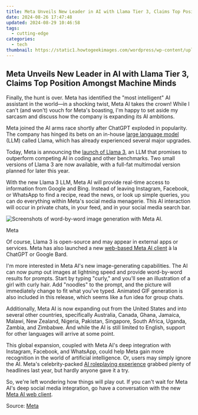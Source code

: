 ```yaml
---
title: Meta Unveils New Leader in AI with Llama Tier 3, Claims Top Position Amongst Machine Minds
date: 2024-08-26 17:47:48
updated: 2024-08-29 10:46:58
tags:
  - cutting-edge
categories:
  - tech
thumbnail: https://static1.howtogeekimages.com/wordpress/wp-content/uploads/2024/04/33.jpg
---
```


## Meta Unveils New Leader in AI with Llama Tier 3, Claims Top Position Amongst Machine Minds

Finally, the hunt is over. Meta has identified the "most intelligent" AI assistant in the world—in a shocking twist, Meta AI takes the crown! While I can't (and won't) vouch for Meta's boasting, I'm happy to set aside my sarcasm and discuss how the company is expanding its AI ambitions.

 Meta joined the AI arms race shortly after ChatGPT exploded in popularity. The company has hinged its bets on an in-house [large language model](https://extra-support.techidaily.com/2024-approved-picture-perfect-presentation-software-for-impeccable-photo-framing/) (LLM) called Llama, which has already experienced several major upgrades.

 Today, Meta is announcing the [launch of Llama 3](https://about.fb.com/news/2024/04/meta-ai-assistant-built-with-llama-3/), an LLM that promises to outperform competing AI in coding and other benchmarks. Two small versions of Llama 3 are now available, with a full-fat multimodal version planned for later this year.

 With the new Llama 3 LLM, Meta AI will provide real-time access to information from Google and Bing. Instead of leaving Instagram, Facebook, or WhatsApp to find a recipe, read the news, or look up simple queries, you can do everything within Meta's social media menagerie. This AI interaction will occur in private chats, in your feed, and in your social media search bar.

![Screenshots of word-by-word image generation with Meta AI.](https://static1.howtogeekimages.com/wordpress/wp-content/uploads/2024/04/31.jpg) 

Meta

 Of course, Llama 3 is open-source and may appear in external apps or services. Meta has also launched a new [web-based Meta AI client](https://www.meta.ai/) à la ChatGPT or Google Bard.

 I'm more interested in Meta AI's new image-generating capabilities. The AI can now pump out images at lightning speed and provide word-by-word results for prompts. Start by typing "curly," and you'll see an illustration of a girl with curly hair. Add "noodles" to the prompt, and the picture will immediately change to fit what you've typed. Animated GIF generation is also included in this release, which seems like a fun idea for group chats.

 Additionally, Meta AI is now expanding out from the United States and into several other countries, specifically Australia, Canada, Ghana, Jamaica, Malawi, New Zealand, Nigeria, Pakistan, Singapore, South Africa, Uganda, Zambia, and Zimbabwe. And while the AI is still limited to English, support for other languages will arrive at some point.

 This global expansion, coupled with Meta AI's deep integration with Instagram, Facebook, and WhatsApp, could help Meta gain more recognition in the world of artificial intelligence. Or, users may simply ignore the AI. Meta's celebrity-packed [AI roleplaying experience](https://screen-mirroring-recording.techidaily.com/how-to-screen-record-on-mac-for-2024/) grabbed plenty of headlines last year, but hardly anyone gave it a try.

 So, we're left wondering how things will play out. If you can't wait for Meta AI's deep social media integration, go have a conversation with the new [Meta AI web client](https://www.meta.ai/).

 Source: [Meta](https://about.fb.com/news/2024/04/meta-ai-assistant-built-with-llama-3/)

<ins class="adsbygoogle"
     style="display:block"
     data-ad-format="autorelaxed"
     data-ad-client="ca-pub-7571918770474297"
     data-ad-slot="1223367746"></ins>



<ins class="adsbygoogle"
     style="display:block"
     data-ad-client="ca-pub-7571918770474297"
     data-ad-slot="8358498916"
     data-ad-format="auto"
     data-full-width-responsive="true"></ins>
